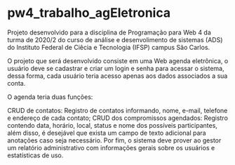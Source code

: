 # pw4_trabalho_agEletronica

Projeto desenvolvido para a disciplina de Programação para Web 4 da turma de 2020/2 do curso de análise e desenvolimento de sistemas (ADS) do Instituto Federal de Ciêcia e Tecnologia (IFSP) campus São Carlos.

O projeto que será desenvolvido consiste em uma Web agenda eletrônica, o usuário deve se cadastrar e criar um login e senha para acessar o sistema, dessa forma, cada usuário teria acesso apenas aos dados associados a sua conta.

O agenda teria duas funções:

CRUD de contatos: Registro de contatos informando, nome, e-mail, telefone e endereço de cada contato;
CRUD dos compromissos agendados: Registro contendo data, horário, local, status e nome dos possíveis participantes, além disso, é desejável que exista um campo de texto adicional para anotações caso seja necessário.
Por fim, o sistema deve prover ao gestor um relatório administrativo com informações gerais sobre os usuários e estatísticas de uso.
